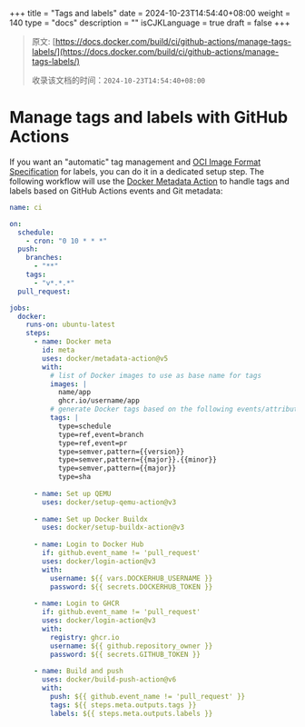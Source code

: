 +++
title = "Tags and labels"
date = 2024-10-23T14:54:40+08:00
weight = 140
type = "docs"
description = ""
isCJKLanguage = true
draft = false
+++

> 原文: [https://docs.docker.com/build/ci/github-actions/manage-tags-labels/](https://docs.docker.com/build/ci/github-actions/manage-tags-labels/)
>
> 收录该文档的时间：`2024-10-23T14:54:40+08:00`

# Manage tags and labels with GitHub Actions

If you want an "automatic" tag management and [OCI Image Format Specification](https://github.com/opencontainers/image-spec/blob/master/annotations.md) for labels, you can do it in a dedicated setup step. The following workflow will use the [Docker Metadata Action](https://github.com/docker/metadata-action) to handle tags and labels based on GitHub Actions events and Git metadata:



```yaml
name: ci

on:
  schedule:
    - cron: "0 10 * * *"
  push:
    branches:
      - "**"
    tags:
      - "v*.*.*"
  pull_request:

jobs:
  docker:
    runs-on: ubuntu-latest
    steps:
      - name: Docker meta
        id: meta
        uses: docker/metadata-action@v5
        with:
          # list of Docker images to use as base name for tags
          images: |
            name/app
            ghcr.io/username/app            
          # generate Docker tags based on the following events/attributes
          tags: |
            type=schedule
            type=ref,event=branch
            type=ref,event=pr
            type=semver,pattern={{version}}
            type=semver,pattern={{major}}.{{minor}}
            type=semver,pattern={{major}}
            type=sha            
      
      - name: Set up QEMU
        uses: docker/setup-qemu-action@v3
      
      - name: Set up Docker Buildx
        uses: docker/setup-buildx-action@v3
      
      - name: Login to Docker Hub
        if: github.event_name != 'pull_request'
        uses: docker/login-action@v3
        with:
          username: ${{ vars.DOCKERHUB_USERNAME }}
          password: ${{ secrets.DOCKERHUB_TOKEN }}
      
      - name: Login to GHCR
        if: github.event_name != 'pull_request'
        uses: docker/login-action@v3
        with:
          registry: ghcr.io
          username: ${{ github.repository_owner }}
          password: ${{ secrets.GITHUB_TOKEN }}
      
      - name: Build and push
        uses: docker/build-push-action@v6
        with:
          push: ${{ github.event_name != 'pull_request' }}
          tags: ${{ steps.meta.outputs.tags }}
          labels: ${{ steps.meta.outputs.labels }}
```

